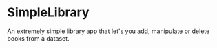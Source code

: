 # SimpleLibrary
An extremely simple library app that let's you add, manipulate or delete books from a dataset.
